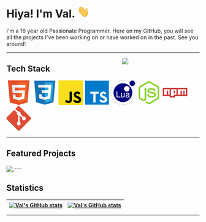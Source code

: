
<h1> Hiya! I'm Val.  <img width="32px" height="32px" src="assets/wave.gif"/> </h1>

<p>I'm a 16 year old Passionate Programmer. Here on my GitHub, you will see all the projects I've been working on or have worked on in the past. See you around!</p>

---

<a href="https://discord.com/users/318423524807016448"> <img width="40%" src="https://lanyard.cnrad.dev/api/318423524807016448?bg=5865F2" align="right" /> </a>

## Tech Stack

![HTML](assets/html.png) ![CSS](assets/css.png) ![JavaScript](assets/javascript.png) ![TypeScript](assets/typescript.png) ![Lua](assets/lua.png) ![Node.js](assets/nodejs.png) ![NPM](assets/npm.png) ![Git](assets/git.png)

---

## Featured Projects

<a href="https://github.com/ValiantWind/cloudblox">
  <img align="center" src="https://github-readme-stats-valiantwind.vercel.app/api/pin/?username=ValiantWind&repo=cloudblox&theme=dark&show_owner=true" />
</a>
---

## Statistics

| <a href="https://github.com/anuraghazra/github-readme-stats"><img src="https://github-readme-stats-valiantwind.vercel.app/api?username=ValiantWind&show_icons=true&theme=dark&ring_color=2AB0FE&count_private=true&include_all_commits=true&hide_border=true" alt="Val's GitHub stats" align="center" /></a> | <a href="https://github.com/anuraghazra/github-readme-stats"><img src="https://github-readme-stats-valiantwind.vercel.app/api/top-langs?username=ValiantWind&theme=dark&count_private=true&exclude_repo=github-readme-stats&layout=compact&langs_count=10&hide_border=true&hide=nix,shell" alt="Val's GitHub stats" align="center" /></a> |
| ----------------------------------------------------------------------------------------------------------------------------------------------------------------------------------------------------------------------------------------------------------------------------------------------------- | ----------------------------------------------------------------------------------------------------------------------------------------------------------------------------------------------------------------------------------------------------------------------------------------------------------------------- |

***
